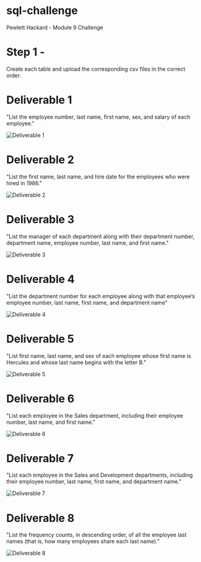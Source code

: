 # sql-challenge
 Pewlett Hackard - Module 9 Challenge

# Step 1 - 
Create each table and upload the corresponding csv files in the correct order. 

# Deliverable 1 
"List the employee number, last name, first name, sex, and salary of each employee."

![Deliverable 1](https://user-images.githubusercontent.com/126448181/235800939-09e4da78-3360-4df4-9f1d-ef8294a86625.png)

# Deliverable 2 
"List the first name, last name, and hire date for the employees who were hired in 1986."

![Deliverable 2](https://user-images.githubusercontent.com/126448181/235801030-bce12753-ac8b-412a-84be-47f6dd1ab64b.png)

# Deliverable 3
"List the manager of each department along with their department number, department name, employee number, last name, and first name."

![Deliverable 3](https://user-images.githubusercontent.com/126448181/235801140-41dfbc14-91eb-4266-bb8d-4c56bf320114.png)

# Deliverable 4
"List the department number for each employee along with that employee’s employee number, last name, first name, and department name"

![Deliverable 4](https://user-images.githubusercontent.com/126448181/235801161-3a301a1c-ffb8-4442-9047-1fc9db6bda5d.png)

# Deliverable 5
"List first name, last name, and sex of each employee whose first name is Hercules and whose last name begins with the letter B."

![Deliverable 5](https://user-images.githubusercontent.com/126448181/235801184-c8a94573-f8c1-4d2e-9273-c50bf5620b5c.png)

# Deliverable 6
"List each employee in the Sales department, including their employee number, last name, and first name."

![Deliverable 6](https://user-images.githubusercontent.com/126448181/235801223-4d9c80bc-5dae-498f-b665-b04c45dd3a34.png)

# Deliverable 7
"List each employee in the Sales and Development departments, including their employee number, last name, first name, and department name."

![Deliverable 7](https://user-images.githubusercontent.com/126448181/235801253-90935f5f-7b0a-4ba8-94c8-4643392ed7f9.png)

# Deliverable 8
"List the frequency counts, in descending order, of all the employee last names (that is, how many employees share each last name)."

![Deliverable 8](https://user-images.githubusercontent.com/126448181/235801310-a55e73d7-fb4e-4e6e-bdbc-3acc00621064.png)


